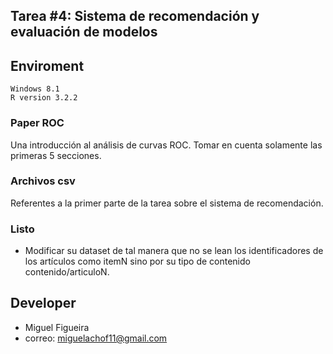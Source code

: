 ## Tarea #4: Sistema de recomendación y evaluación de modelos


## Enviroment
	Windows 8.1
	R version 3.2.2

### Paper ROC 
Una introducción al análisis de curvas ROC. Tomar en cuenta solamente las primeras 5 secciones.

### Archivos csv
Referentes a la primer parte de la tarea sobre el sistema de recomendación.


### Listo
- Modificar su dataset de tal manera que no se lean los identificadores de los artículos como itemN sino por su tipo de contenido contenido/articuloN.

## Developer
- Miguel Figueira
- correo: miguelachof11@gmail.com
